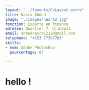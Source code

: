 ```yaml
---
layout: "../layouts/CvLayout.astro"
titre: Nasra Ahmed
image: "./images/nasra2.jpg"
fonction: Experte en finance
adresse: Quartier 7, Djibouti
email: ahmednasra1212@gmail.com
telephone: "+253 77397703"
skills:
- nom: Adobe Photoshop
  pourcentage: 87

---
```

# hello !